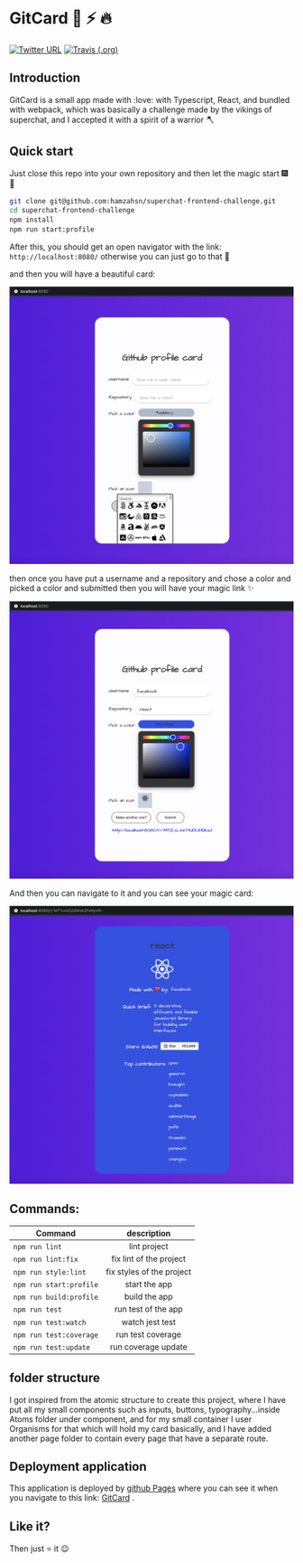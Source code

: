 # GitCard :rocket: :zap: :fire:

[![Twitter URL](https://img.shields.io/twitter/url/https/twitter.com/hamzahsn.svg?style=for-the-badge&label=Follow%20%40Hamzahsn&color=aqua)](https://twitter.com/hamza_hsn)
[![Travis (.org)](https://img.shields.io/travis/hamzahsn/superchat-frontend-challenge?style=for-the-badge)](https://travis-ci.org/hamzahsn/superchat-frontend-challenge)

## Introduction

GitCard is a small app made with :love: with Typescript, React, and bundled with webpack, which was basically a challenge made by the vikings of superchat, and I accepted it with a spirit of a warrior :axe:

## Quick start

Just close this repo into your own repository and then let the magic start :fireworks: :tada:

```bash
git clone git@github.com:hamzahsn/superchat-frontend-challenge.git
cd superchat-frontend-challenge
npm install
npm run start:profile
```

After this, you should get an open navigator with the link: `http://localhost:8080/` otherwise you can just go to that :link:

and then you will have a beautiful card:

![Git Card](gitCard.png)

then once you have put a username and a repository and chose a color and picked a color and submitted then you will have your magic link :sparkles:

![Git Card](profileCreated.png)

And then you can navigate to it and you can see your magic card:

![Git Card](reactCard.png)

## Commands:

| Command                 |        description        |
| ----------------------- | :-----------------------: |
| `npm run lint`          |       lint project        |
| `npm run lint:fix`      |  fix lint of the project  |
| `npm run style:lint`    | fix styles of the project |
| `npm run start:profile` |       start the app       |
| `npm run build:profile` |       build the app       |
| `npm run test`          |    run test of the app    |
| `npm run test:watch`    |      watch jest test      |
| `npm run test:coverage` |     run test coverage     |
| `npm run test:update`   |    run coverage update    |

## folder structure

I got inspired from the atomic structure to create this project, where I have put all my small components such as inputs, buttons, typography...inside Atoms folder under component, and for my small container I user Organisms for that which will hold my card basically, and I have added another page folder to contain every page that have a separate route.

## Deployment application

This application is deployed by [github Pages](https://pages.github.com/) where you can see it when you navigate to this link: [GitCard](https://hamzahsn.github.io/superchat-frontend-challenge/) .

## Like it?

Then just :star: it :wink:
